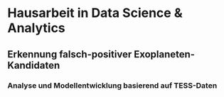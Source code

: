 # Hausarbeit in Data Science & Analytics
## Erkennung falsch-positiver Exoplaneten-Kandidaten
### Analyse und Modellentwicklung basierend auf TESS-Daten
